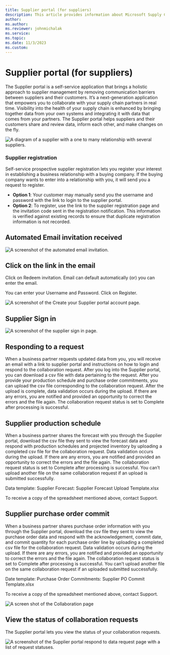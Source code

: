 ```yaml
---
title: Supplier portal (for suppliers)
description: This article provides information about Microsoft Supply Chain Center's Supplier portal that is used by Suppliers.
author: 
ms.author: 
ms.reviewer: johnmichalak
ms.service: 
ms.topic: 
ms.date: 11/3/2023
ms.custom:
---
```


# Supplier portal (for suppliers)

The Supplier portal is a self-service application that brings a holistic approach to supplier management by removing communication barriers between suppliers and their customers. It’s a next-generation application that empowers you to collaborate with your supply chain partners in real time. Visibility into the health of your supply chain is enhanced by bringing together data from your own systems and integrating it with data that comes from your partners. The Supplier portal helps suppliers and their customers share and review data, inform each other, and make changes on the fly.

![A diagram of a supplier with a one to many relationship with several suppliers.
](//:0)

### Supplier registration

Self-service prospective supplier registration lets you register your interest in establishing a business relationship with a buying company. If the buying company wants to enter into a relationship with you, it will send you a request to register.

- **Option 1**: Your customer may manually send you the username and password with the link to login to the supplier portal.
- **Option 2**: To register, use the link to the supplier registration page and the invitation code sent in the registration notification. This information is verified against existing records to ensure that duplicate registration information is not recorded.

## Automated Email invitation received

![A screenshot of the automated email invitation.](//:0)

## Click on the link in the email

Click on Redeem invitation. Email can default automatically (or) you can enter the email.

You can enter your Username and Password. Click on Register.

![A screenshot of the Create your Supplier portal account page.](//:0)

## Supplier Sign in

![A screenshot of the supplier sign in page.](//:0)

## Responding to a request

When a business partner requests updated data from you, you will receive an email with a link to supplier portal and instructions on how to login and respond to the collaboration request. After you log into the Supplier portal, you can download a csv file with data pertaining to the request. After you provide your production schedule and purchase order commitments, you can upload the csv file corresponding to the collaboration request. After the upload is complete, data validation occurs during the upload. If there are any errors, you are notified and provided an opportunity to correct the errors and the file again. The collaboration request status is set to Complete after processing is successful. 

## Supplier production schedule

When a business partner shares the forecast with you through the Supplier portal, download the csv file they sent to view the forecast data and respond with production schedules and projected inventory by uploading a completed csv file for the collaboration request. Data validation occurs during the upload. If there are any errors, you are notified and provided an opportunity to correct the errors and the file again. The collaboration request status is set to Complete after processing is successful. You can’t upload another file on the same collaboration request if an upload is submitted successfully.

Data template: Supplier Forecast: Supplier Forecast Upload Template.xlsx

To receive a copy of the spreadsheet mentioned above, contact Support.

## Supplier purchase order commit

When a business partner shares purchase order information with you through the Supplier portal, download the csv file they sent to view the purchase order data and respond with the acknowledgement, commit date, and commit quantity for each purchase order line by uploading a completed csv file for the collaboration request. Data validation occurs during the upload. If there are any errors, you are notified and provided an opportunity to correct the errors and the file again. The collaboration request status is set to Complete after processing is successful. You can’t upload another file on the same collaboration request if an uploaded submitted successfully.

Date template: Purchase Order Commitments: Supplier PO Commit Template.xlsx 

To receive a copy of the spreadsheet mentioned above, contact Support.

![A screen shot of the Collaboration page](//:0)

## View the status of collaboration requests

The Supplier portal lets you view the status of your collaboration requests.

![A screenshot of the Supplier portal respond to data request page with a list of request statuses.](//:0)
